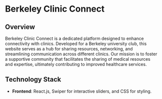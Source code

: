 # Berkeley Clinic Connect

## Overview
Berkeley Clinic Connect is a dedicated platform designed to enhance connectivity with clinics. Developed for a Berkeley university club, this website serves as a hub for sharing resources, networking, and streamlining communication across different clinics. Our mission is to foster a supportive community that facilitates the sharing of medical resources and expertise, ultimately contributing to improved healthcare services.


## Technology Stack
- **Frontend**: React.js, Swiper for interactive sliders, and CSS for styling.